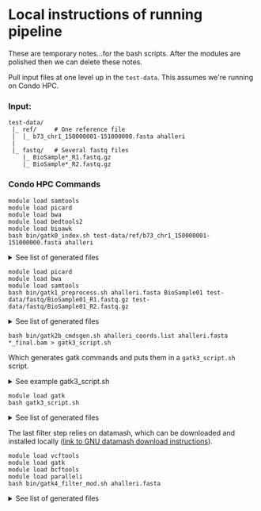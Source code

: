# Local instructions of running pipeline

These are temporary notes...for the bash scripts. After the modules are polished then we can delete these notes.

Pull input files at one level up in the `test-data`. This assumes we're running on Condo HPC. 

### Input:

```
test-data/
 |_ ref/     # One reference file
 |  |_ b73_chr1_150000001-151000000.fasta ahalleri
 |
 |_ fastq/   # Several fastq files
    |_ BioSample*_R1.fastq.gz
    |_ BioSample*_R2.fastq.gz
```

### Condo HPC Commands

```
module load samtools
module load picard
module load bwa
module load bedtools2
module load bioawk
bash bin/gatk0_index.sh test-data/ref/b73_chr1_150000001-151000000.fasta ahalleri
```

<details><summary>See list of generated files</summary>

```
-rw-r--r--. 1 jenchang its-hpc-condo-severin 1012505 Sep  3 11:23 ahalleri.fasta
-rw-r--r--. 1 jenchang its-hpc-condo-severin      12 Sep  3 11:23 ahalleri.length
-rw-r--r--. 1 jenchang its-hpc-condo-severin  500048 Sep  3 11:23 ahalleri.fasta.sa
-rw-r--r--. 1 jenchang its-hpc-condo-severin  250001 Sep  3 11:23 ahalleri.fasta.pac
-rw-r--r--. 1 jenchang its-hpc-condo-severin      20 Sep  3 11:23 ahalleri.fasta.fai
-rw-r--r--. 1 jenchang its-hpc-condo-severin 1000072 Sep  3 11:23 ahalleri.fasta.bwt
-rw-r--r--. 1 jenchang its-hpc-condo-severin      37 Sep  3 11:23 ahalleri.fasta.ann
-rw-r--r--. 1 jenchang its-hpc-condo-severin      11 Sep  3 11:23 ahalleri.fasta.amb
-rw-r--r--. 1 jenchang its-hpc-condo-severin     146 Sep  3 11:23 ahalleri.dict
-rw-r--r--. 1 jenchang its-hpc-condo-severin      14 Sep  3 11:23 ahalleri_coords.list
```
 
</details>

```
module load picard
module load bwa
module load samtools
bash bin/gatk1_preprocess.sh ahalleri.fasta BioSample01 test-data/fastq/BioSample01_R1.fastq.gz test-data/fastq/BioSample01_R2.fastq.gz
```

<details><summary>See list of generated files</summary>
 
```
-rw-r--r--. 1 jenchang its-hpc-condo-severin      946 Sep  3 11:29 BioSample01_R1_markilluminaadapters_metrics.txt
-rw-r--r--. 1 jenchang its-hpc-condo-severin 92652492 Sep  3 11:30 BioSample01_R1_prefinal.bam
-rw-r--r--. 1 jenchang its-hpc-condo-severin     3304 Sep  3 11:30 BioSample01_R1_prefinal.bai
-rw-r--r--. 1 jenchang its-hpc-condo-severin     2959 Sep  3 11:30 BioSample01_R1_mergebamalignment_markduplicates_metrics.txt
-rw-r--r--. 1 jenchang its-hpc-condo-severin 92576481 Sep  3 11:30 BioSample01_R1_final.bam
-rw-r--r--. 1 jenchang its-hpc-condo-severin     3352 Sep  3 11:30 BioSample01_R1_final.bai
```

</details>

```
bash bin/gatk2b_cmdsgen.sh ahalleri_coords.list ahalleri.fasta *_final.bam > gatk3_script.sh
```

Which generates gatk commands and puts them in a `gatk3_script.sh` script.

<details><summary>See example gatk3_script.sh</summary>
 
**gatk3_script.sh**

```
gatk --java-options "-Xmx80g -XX:+UseParallelGC" HaplotypeCaller -R ahalleri.fasta -I BioSample01_R1_final.bam  -L chr1:1-999999 --output chr1_1-999999.vcf;
```
 
</details>

```
module load gatk
bash gatk3_script.sh
```

<details><summary>See list of generated files</summary>
 
```
-rw-r--r--. 1 jenchang its-hpc-condo-severin     4311 Sep  3 12:04 chr1_1-999999.vcf.idx
-rw-r--r--. 1 jenchang its-hpc-condo-severin  6073681 Sep  3 12:04 chr1_1-999999.vcf
```
 
 </details>

The last filter step relies on datamash, which can be downloaded and installed locally ([link to GNU datamash download instructions](https://www.gnu.org/software/datamash/download/)). 

```
module load vcftools
module load gatk
module load bcftools
module load paralleli
bash bin/gatk4_filter_mod.sh ahalleri.fasta
```

<details><summary>See list of generated files</summary>
 
```
drwxr-sr-x. 2 jenchang its-hpc-condo-severin        1 Sep  3 12:08 vcffiles
drwxr-sr-x. 2 jenchang its-hpc-condo-severin        1 Sep  3 12:08 idxfiles
drwxr-sr-x. 2 jenchang its-hpc-condo-severin        1 Sep  3 12:08 plots
-rw-r--r--. 1 jenchang its-hpc-condo-severin  6066396 Sep  3 12:08 merged.vcf
-rw-r--r--. 1 jenchang its-hpc-condo-severin        0 Sep  3 12:08 merged_sorted.vchk
-rw-r--r--. 1 jenchang its-hpc-condo-severin  6066396 Sep  3 12:08 merged_sorted.vcf
-rw-r--r--. 1 jenchang its-hpc-condo-severin   359229 Sep  3 12:08 merged_sorted-indels.vcf.recode.vcf
-rw-r--r--. 1 jenchang its-hpc-condo-severin        0 Sep  3 12:08 merged.head
-rw-r--r--. 1 jenchang its-hpc-condo-severin  6066396 Sep  3 12:08 merged.body
-rw-r--r--. 1 jenchang its-hpc-condo-severin  5048612 Sep  3 12:08 merged_sorted-snps.vcf.recode.vcf
```

</details>
